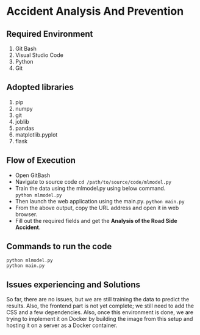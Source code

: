# Accident Analysis And Prevention
## Required Environment
  1. Git Bash  
  2. Visual Studio Code   
  3. Python
  4. Git
    
## Adopted libraries  
  1. pip
  2. numpy
  3. git
  4. joblib
  5. pandas
  6. matplotlib.pyplot
  7. flask
## Flow of Execution
  * Open GitBash  
  * Navigate to source code ```cd /path/to/source/code/mlmodel.py```
  * Train the data using the mlmodel.py using below command.  
      ```python mlmodel.py```
  * Then launch the web application using the main.py.
      ```python main.py```
  * From the above output, copy the URL address and open it in web browser.
  * Fill out the required fields and get the **Analysis of the Road Side Accident**.
 ## Commands to run the code  
 ```
 python mlmodel.py
 python main.py
 ```  
 ## Issues experiencing and Solutions  
  So far, there are no issues, but we are still training the data to predict the results. Also, the frontend part is not yet complete; we still need to add the CSS and a few dependencies. Also, once this environment is done, we are trying to implement it on Docker by building the image from this setup and hosting it on a server as a Docker container.
